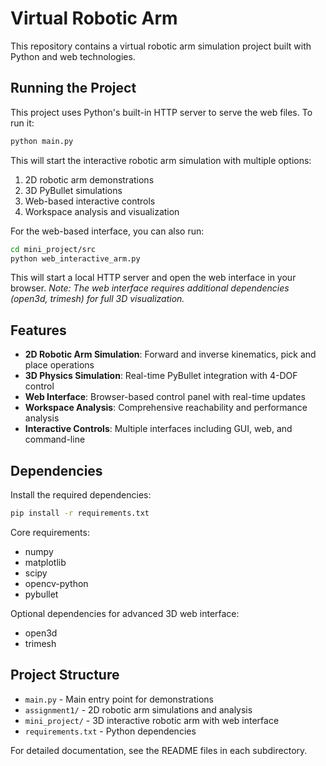 # Virtual Robotic Arm

This repository contains a virtual robotic arm simulation project built with Python and web technologies.

## Running the Project

This project uses Python's built-in HTTP server to serve the web files. To run it:

```bash
python main.py
```

This will start the interactive robotic arm simulation with multiple options:
1. 2D robotic arm demonstrations
2. 3D PyBullet simulations  
3. Web-based interactive controls
4. Workspace analysis and visualization

For the web-based interface, you can also run:

```bash
cd mini_project/src
python web_interactive_arm.py
```

This will start a local HTTP server and open the web interface in your browser.
*Note: The web interface requires additional dependencies (open3d, trimesh) for full 3D visualization.*

## Features

- **2D Robotic Arm Simulation**: Forward and inverse kinematics, pick and place operations
- **3D Physics Simulation**: Real-time PyBullet integration with 4-DOF control
- **Web Interface**: Browser-based control panel with real-time updates
- **Workspace Analysis**: Comprehensive reachability and performance analysis
- **Interactive Controls**: Multiple interfaces including GUI, web, and command-line

## Dependencies

Install the required dependencies:

```bash
pip install -r requirements.txt
```

Core requirements:
- numpy
- matplotlib  
- scipy
- opencv-python
- pybullet

Optional dependencies for advanced 3D web interface:
- open3d
- trimesh

## Project Structure

- `main.py` - Main entry point for demonstrations
- `assignment1/` - 2D robotic arm simulations and analysis
- `mini_project/` - 3D interactive robotic arm with web interface
- `requirements.txt` - Python dependencies

For detailed documentation, see the README files in each subdirectory.